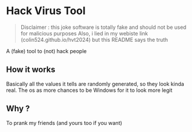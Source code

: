 # Hack Virus Tool

> Disclaimer : this joke software is totally fake and should not be used for malicious purposes
> Also, i lied in my webiste link (colin524.github.io/hvt2024) but this README says the truth

A (fake) tool to (not) hack people

## How it works
Basically all the values it tells are randomly generated, so they look kinda real.
The os as more chances to be Windows for it to look more legit

## Why ?
To prank my friends (and yours too if you want)
